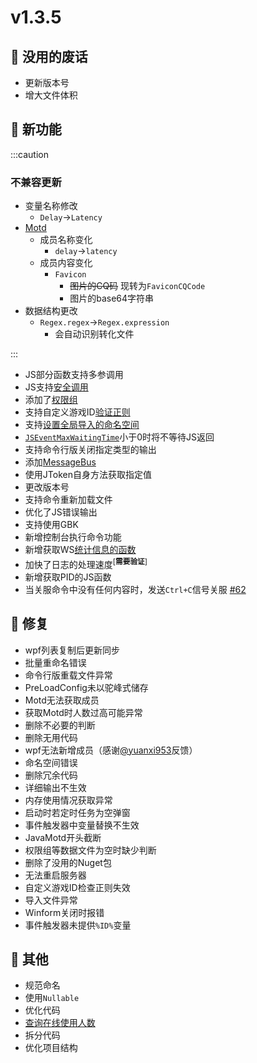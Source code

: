 # v1.3.5

## 🎉 没用的废话

- 更新版本号
- 增大文件体积

## 🚀 新功能

:::caution

### 不兼容更新

- 变量名称修改
  - `Delay`->`Latency`
- [Motd](../development/class/Motd)
  - 成员名称变化
    - `delay`->`latency`
  - 成员内容变化
    - `Favicon`
      - ~~图片的CQ码~~ 现转为`FaviconCQCode`
      - 图片的base64字符串
- 数据结构更改
  - `Regex.regex`->`Regex.expression`
    - 会自动识别转化文件

:::

- JS部分函数支持多参调用
- JS支持[安全调用](../development/function/serein#安全调用函数)
- 添加了[权限组](../development/permissionGroup)
- 支持自定义游戏ID[验证正则](../guide/member#食用方法)
- 支持[设置全局导入的命名空间](../guide/hiddenSettings#jsglobalassemblies)
- [`JSEventMaxWaitingTime`](../guide/hiddenSettings#jseventmaxwaitingtime)小于0时将不等待JS返回
- 支持命令行版关闭指定类型的输出
- 添加[MessageBus](../development/class/MessageBus)
- 使用JToken自身方法获取指定值
- 更改版本号
- 支持命令重新加载文件
- 优化了JS错误输出
- 支持使用GBK
- 新增控制台执行命令功能
- 新增获取WS[统计信息的函数](../development/function/msg#获取自身id使用serein缓存)
- 加快了日志的处理速度<sup>[**需要验证**]</sup>
- 新增获取PID的JS函数
- 当关服命令中没有任何内容时，发送`Ctrl+C`信号关服 [#62](https://github.com/Zaitonn/Serein/issues/62)

## 🐛 修复

- wpf列表复制后更新同步
- 批量重命名错误
- 命令行版重载文件异常
- PreLoadConfig未以驼峰式储存
- Motd无法获取成员
- 获取Motd时人数过高可能异常
- 删除不必要的判断
- 删除无用代码
- wpf无法新增成员（感谢[@yuanxi953](https://github.com/yuanxi953)反馈）
- 命名空间错误
- 删除冗余代码
- 详细输出不生效
- 内存使用情况获取异常
- 启动时若定时任务为空弹窗
- 事件触发器中变量替换不生效
- JavaMotd开头截断
- 权限组等数据文件为空时缺少判断
- 删除了没用的Nuget包
- 无法重启服务器
- 自定义游戏ID检查正则失效
- 导入文件异常
- Winform关闭时报错
- 事件触发器未提供`%ID%`变量

## 🧰 其他

- 规范命名
- 使用`Nullable`
- 优化代码
- [查询在线使用人数](/onlineCount)
- 拆分代码
- 优化项目结构
  